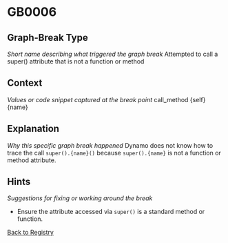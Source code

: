 # GB0006

## Graph-Break Type
*Short name describing what triggered the graph break*
Attempted to call a super() attribute that is not a function or method

## Context
*Values or code snippet captured at the break point*
call_method {self} {name}

## Explanation
*Why this specific graph break happened*
Dynamo does not know how to trace the call `super().{name}()` because `super().{name}` is not a function or method attribute.

## Hints
*Suggestions for fixing or working around the break*
- Ensure the attribute accessed via `super()` is a standard method or function.



[Back to Registry](../index.md)
